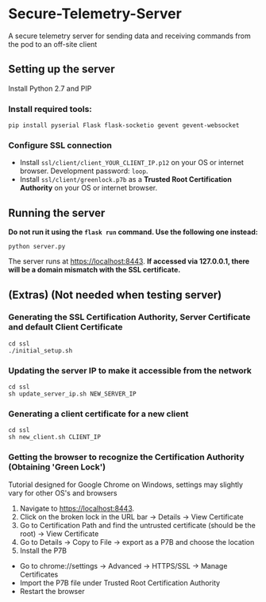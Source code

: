 # Secure-Telemetry-Server
A secure telemetry server for sending data and receiving commands from the pod to an off-site client

## Setting up the server
Install Python 2.7 and PIP

### Install required tools:
```
pip install pyserial Flask flask-socketio gevent gevent-websocket
```
### Configure SSL connection
- Install `ssl/client/client_YOUR_CLIENT_IP.p12` on your OS or internet browser. Development password: `loop`.
- Install `ssl/client/greenlock.p7b` as a **Trusted Root Certification Authority** on your OS or internet browser.

## Running the server
**Do not run it using the `flask run` command. Use the following one instead:**
```
python server.py
```
The server runs at <https://localhost:8443>.
**If accessed via 127.0.0.1, there will be a domain mismatch with the SSL certificate.**

## (Extras) (Not needed when testing server)
### Generating the SSL Certification Authority, Server Certificate and default Client Certificate
```
cd ssl
./initial_setup.sh
```
### Updating the server IP to make it accessible from the network
```
cd ssl
sh update_server_ip.sh NEW_SERVER_IP
```
### Generating a client certificate for a new client
```
cd ssl
sh new_client.sh CLIENT_IP
```
### Getting the browser to recognize the Certification Authority (Obtaining 'Green Lock')
Tutorial designed for Google Chrome on Windows, settings may slightly vary for other OS's and browsers

1. Navigate to <https://localhost:8443>.
2. Click on the broken lock in the URL bar -> Details -> View Certificate
3. Go to Certification Path and find the untrusted certificate (should be the root) -> View Certificate
4. Go to Details -> Copy to File -> export as a P7B and choose the location
5. Install the P7B
  * Go to chrome://settings -> Advanced -> HTTPS/SSL -> Manage Certificates
  * Import the P7B file under Trusted Root Certification Authority
  * Restart the browser
